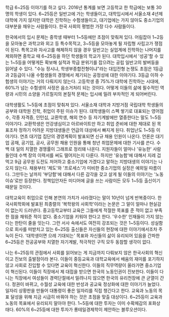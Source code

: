 학급 6~25등 이야기를 하고 싶다. 2016년 통계를 보면 고등학교 한 학급에는 보통 30명의 학생이 있다. 6~25등은 일반고에 가는 학생들이고, 대학입시에서 서울소재 4년제 대학에 가지 않지만 대학은 진학하는 수험생들이고, 대기업에는 가지 않아도 중소기업의 대부분을 채우는 사람들이다. 한국 사회의 평범한 가장 다수 사람들이다.

한국에서의 입시 문제는 중학생 때부터 1~5등에만 초점이 맞춰져 있다. 어림잡아 1~2등을 모아놓은 과학고와 외고 등 특수목적고, 3~5등을 모아놓게 될 자립형 사립고가 쟁점이 된다. 특목고와 자사고를 해체하지 않을 경우 일반고는 실업계에 진학하는 나머지를 제외하면 중학교 때 6~25등을 하던 학생들의 학교가 된다. 대학입시에서 '성공'할 수 있는 1~5등을 어떻게든 확보해 실적과 학급 분위기를 잡으려는 공립 일반고의 발버둥을 읽어낼 수 있다. "수능 정시냐, 학생부종합전형이냐"라는 대입전형 논쟁도 초점은 1등급과 2등급이 나올 수험생들의 경쟁에서 제기되는 공정성에 대한 이야기다.  3등급 이하 수험생의 이야기는 거의 다뤄지지 않는다. 고등학생 중 75%가 대학에 진학하는 시대에, 60%가 넘는 수험생의 사정은 음소거처리 되는 것이다. 어떻게 이들의 삶에 필수적인 역량과 시민의 소양을 가르칠지의 본질적 문제는 입시에 밀려 부차적인 게 되어버린다.

대학생활도 1~5등에 초점이 맞춰져 있다. 서울소재 대학과 지방거점 국립대학 학생들의 공부와 대학원 진학, 취업이 주된 이슈가 된다. 대학생들이 스펙 쌓기로 대표되는 영어점수, 각종 자격증, 인턴십, 교환학생, 해외 연수 등 자기계발에만 열중한다는 말도 1~5등 이야기다. 교환학생은 언강생심이고 아르바이트만 하고 취업 준비에 대한 제대로 된 목표조차 정하기 어려운 지방대생들은 언급의 대상에서 빠지게 된다. 취업난도 1~5등 이야기다. 연초 대기업 집단의 경영계획이 발표되면 신규 채용 인원이 나온다. 언론은 대기업 공채, 공기업, 공사, 공무원 채용 인원을 통해 청년 취업문제에 대한 기사를 쓴다. 수백 대 일의 치열한 경쟁률이 그래프로 정리돼 나온다. 지원자들이 얼마나 '유능한' 사람들인데 수백 장의 이력서를 써도 떨어지는지 다룬다. 하지만 '유능함'에 대해서 지레 겁먹고 9급 공무원 도전도 저어하고 중소기업에 가겠다고 말하는 지방대생의 이야기는 나오지 않는다. 채용부터 '제도'와 '프로세스'가 미비한 중소기업의 실정은 예외일 따름이다. 그만두는 날까지 '부당함'에 대해서 다른 감각을 갖고 살게 될 이들의 이야기는 '노동이슈'로만 등장한다. 정책입안자든 미디어에 글을 쓰는 사람이든 모두 1~5등 출신이기 때문일 것이다.

대학교육이 취업으로 인해 본연의 가치가 사라졌다는 말이 10년이 넘게 반복중이다. 한국사회학회에 발표된 최종렬의 '복학왕의 사회학'이라는 논문은 그 말이 얼마나 현실감이 없는지 드러낸다. 중고등학교부터 교육은 그들에게 적절한 목표를 준 적이 없고 부족한 점을 채워준 적이 없다. 중소기업을 키워야 한다고 한다. '우수한' 인재들이 가지 않는다는 한탄이 줄을 잇는다. 그런 서사 속에서도 여전히 강조되는 것은 1~5등이다. 성실함으로 회사를 떠받치고 있는 6~25등 출신들은 자신들의 현장에 대한 이야기에서조차 주눅이 든다. '대학생이면 으레 기대되는' 목표와 자신들의 삶이 유리되어 있음을 간파한 6~25등은 전공공부와 치열한 자기계발, 적극적인 구직 모두 동참할 생각이 없다. 

나는 6~25등의 관점에서 사회를 읽어보는 게 지금까지 다뤄보지 않은 한국사회의 혁신이고 진보의 출발점이라 본다. 이들이 중등교육과 대학교육에서 배움의 재미를 포기하지 않고 사회로 진입할 수 있다면 교육이 혁신한다. 이들의 직무역량이 올라가면 중소기업이 혁신된다. 이들이 직장에서 제 대접을 받으면 한국의 노동인권이 진보한다. 이들이 다니는 직장에서 여성들이 경력단절에서 밀려나지 않으면 한국의 유리천장에 큰 균열이 간다. 정권이 바뀌고, 수월성 교육에 대한 반성과 공교육 정상화에 대한 이야기가 늘었다. 일자리 상황판을 만들어 대통령이 좋은 일자리를 직접 챙긴다고 한다. 교육과 노동의 목표 달성을 위해 지금 시급히 바꿔야 하는 것은 초점을 맞출 대상이다. 6~25등이 교육과 노동의 목표에서 유리되지 말아야 한다. 1~5등에 대한 투자는 이미 수확체감의 포화상태다. 60%의 6~25등에 대한 투자가 롱테일경제학이 제안하는 블루오션이다.